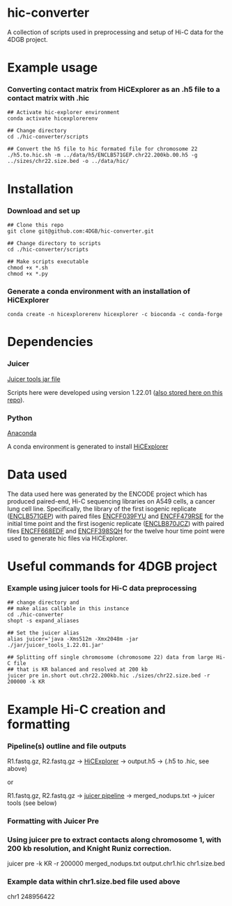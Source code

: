 # hic-converter
A collection of scripts used in preprocessing and setup of Hi-C data for the 4DGB project.

# Example usage
### Converting contact matrix from HiCExplorer as an .h5 file to a contact matrix with .hic
    ## Activate hic-explorer environment
    conda activate hicexplorerenv

    ## Change directory
    cd ./hic-converter/scripts

    ## Convert the h5 file to hic formated file for chromosome 22
    ./h5.to.hic.sh -m ../data/h5/ENCLB571GEP.chr22.200kb.00.h5 -g ../sizes/chr22.size.bed -o ../data/hic/

# Installation
### Download and set up
    ## Clone this repo
    git clone git@github.com:4DGB/hic-converter.git

    ## Change directory to scripts
    cd ./hic-converter/scripts

    ## Make scripts executable
    chmod +x *.sh
    chmod +x *.py

### Generate a conda environment with an installation of HiCExplorer
    conda create -n hicexplorerenv hicexplorer -c bioconda -c conda-forge

# Dependencies
### Juicer
[Juicer tools jar file](https://github.com/aidenlab/juicer/wiki/Download) 

Scripts here were developed using version 1.22.01 ([also stored here on this repo](https://github.com/4DGB/hic-converter/tree/main/jar)).

### Python
[Anaconda](https://www.anaconda.com/products/individual) 

A conda environment is generated to install [HiCExplorer](https://hicexplorer.readthedocs.io/en/latest/index.html)

# Data used
The data used here was generated by the ENCODE project which has produced paired-end, Hi-C sequencing libraries on A549 cells, a cancer lung cell line. Specifically, the library of the first isogenic replicate ([ENCLB571GEP](https://www.encodeproject.org/experiments/ENCSR662QKG/)) with paired files [ENCFF039FYU](https://www.encodeproject.org/files/ENCFF039FYU/) and [ENCFF479RSE](https://www.encodeproject.org/files/ENCFF479RSE/) for the initial time point and the first isogenic replicate ([ENCLB870JCZ](https://www.encodeproject.org/experiments/ENCSR499RVD/)) with paired files [ENCFF668EDF](https://www.encodeproject.org/files/ENCFF668EDF/) and [ENCFF398SQH](https://www.encodeproject.org/files/ENCFF398SQH/) for the twelve hour time point were used to generate hic files via HiCExplorer.

# Useful commands for 4DGB project
### Example using juicer tools for Hi-C data preprocessing
    ## change directory and 
    ## make alias callable in this instance
    cd ./hic-converter
    shopt -s expand_aliases

    ## Set the juicer alias
    alias juicer='java -Xms512m -Xmx2048m -jar ./jar/juicer_tools_1.22.01.jar'

    ## Splitting off single chromosome (chromosome 22) data from large Hi-C file
    ## that is KR balanced and resolved at 200 kb
    juicer pre in.short out.chr22.200kb.hic ./sizes/chr22.size.bed -r 200000 -k KR

# Example Hi-C creation and formatting
### Pipeline(s) outline and file outputs
R1.fastq.gz, R2.fastq.gz ->  [HiCExplorer](https://hicexplorer.readthedocs.io/en/latest/)  -> output.h5 -> (.h5 to .hic, see above)

or
 
R1.fastq.gz, R2.fastq.gz -> [juicer pipeline](https://github.com/aidenlab/juicer/wiki) -> merged_nodups.txt -> juicer tools (see below)

### Formatting with Juicer Pre
### Using juicer pre to extract contacts along chromosome 1, with 200 kb resolution, and Knight Runiz correction.
juicer pre -k KR -r 200000 merged_nodups.txt output.chr1.hic chr1.size.bed

### Example data within chr1.size.bed file used above
chr1	248956422
